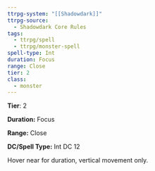 ```yaml
---
ttrpg-system: "[[Shadowdark]]"
ttrpg-source:
  - Shadowdark Core Rules
tags:
  - ttrpg/spell
  - ttrpg/monster-spell
spell-type: Int
duration: Focus
range: Close
tier: 2
class:
  - monster
---
```

**Tier**: 2

**Duration:** Focus

**Range:** Close

**DC/Spell Type:** Int DC 12

Hover near for duration, vertical movement only. 
